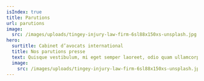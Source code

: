 ```yaml
---
isIndex: true
title: Parutions
url: parutions
image:
  src: /images/uploads/tingey-injury-law-firm-6sl88x150xs-unsplash.jpg
hero:
  surtitle: Cabinet d’avocats international
  title: Nos parutions presse
  text: Quisque vestibulum, mi eget semper laoreet, odio quam ullamcorper turpis, auctor fermentum magna leo eget nisi. Fusce id imperdiet nunc.
  image:
    src: /images/uploads/tingey-injury-law-firm-6sl88x150xs-unsplash.jpg
---
```

